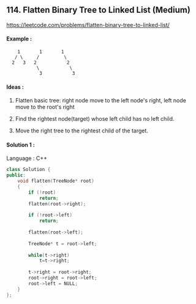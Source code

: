## **114. Flatten Binary Tree to Linked List (Medium)** 

https://leetcode.com/problems/flatten-binary-tree-to-linked-list/



#### Example :

``` 
	1		1		1
   / \	   /		 \ 	
  2   3   2			  2
     	   \		   \
            3			3
```





#### Ideas : 

1. Flatten basic tree: right node move to the left node's right, left node move to the root's right

2. Find the rightest node(target) whose left child has no left child.

3. Move the right tree to the rightest child of the target.




#### Solution 1 :

Language : C++

```C++
class Solution {
public:
    void flatten(TreeNode* root) 
    {
        if (!root) 
            return;
        flatten(root->right);
        
        if (!root->left) 
            return;
        
        flatten(root->left);
        
        TreeNode* t = root->left;
        
        while(t->right) 
            t=t->right;
        
        t->right = root->right;
        root->right = root->left;
        root->left = NULL;
    }
};
```

